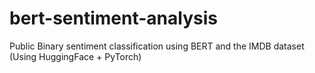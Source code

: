 # bert-sentiment-analysis
Public Binary sentiment classification using BERT and the IMDB dataset (Using HuggingFace + PyTorch)
